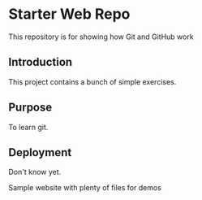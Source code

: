 # Starter Web Repo

This repository is for showing how Git and GitHub work
## Introduction
This project contains a bunch of simple exercises.

## Purpose
To learn git.

## Deployment
Don't know yet.

Sample website with plenty of files for demos
